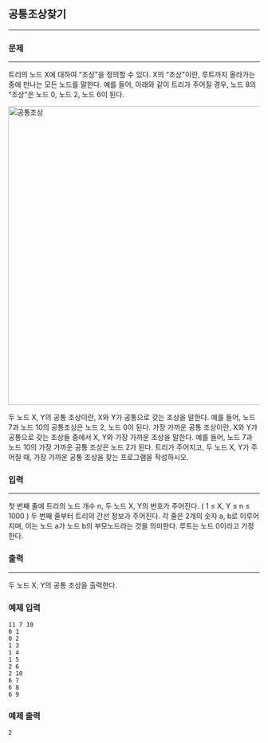 ## 공통조상찾기
***
### 문제
***
트리의 노드 X에 대하여 “조상"을 정의할 수 있다. X의 “조상"이란, 루트까지 올라가는 중에 만나는 모든 노드를 말한다. 예를 들어, 아래와 같이 트리가 주어질 경우, 노드 8의 “조상"은 노드 0, 노드 2, 노드 6이 된다.

<img width="600" alt="공통조상" src="https://user-images.githubusercontent.com/12872904/57237376-08e76880-7062-11e9-87c5-decdd5d9e010.png">


두 노드 X, Y의 공통 조상이란, X와 Y가 공통으로 갖는 조상을 말한다. 예를 들어, 노드 7과 노드 10의 공통조상은 노드 2, 노드 0이 된다. 가장 가까운 공통 조상이란, X와 Y가 공통으로 갖는 조상들 중에서 X, Y와 가장 가까운 조상을 말한다. 예를 들어, 노드 7과 노드 10의 가장 가까운 공통 조상은 노드 2가 된다. 트리가 주어지고, 두 노드 X, Y가 주어질 때, 가장 가까운 공통 조상을 찾는 프로그램을 작성하시오.


### 입력
***
첫 번째 줄에 트리의 노드 개수 n, 두 노드 X, Y의 번호가 주어진다. ( 1 ≤ X, Y ≤ n ≤ 1000 ) 두 번째 줄부터 트리의 간선 정보가 주어진다. 각 줄은 2개의 숫자 a, b로 이루어지며, 이는 노드 a가 노드 b의 부모노드라는 것을 의미한다. 루트는 노드 0이라고 가정한다.  

### 출력
***
두 노드 X, Y의 공통 조상을 출력한다.

### 예제 입력
```
11 7 10
0 1
0 2
1 3
1 4
1 5
2 6
2 10
6 7
6 8
6 9
```
### 예제 출력
```
2
```
